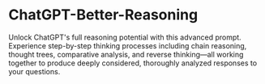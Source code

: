 # ChatGPT-Better-Reasoning
Unlock ChatGPT's full reasoning potential with this advanced prompt. Experience step-by-step thinking processes including chain reasoning, thought trees, comparative analysis, and reverse thinking—all working together to produce deeply considered, thoroughly analyzed responses to your questions.
